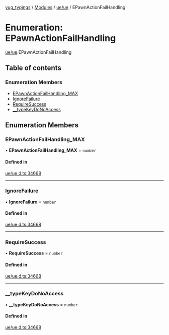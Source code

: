 [yug_typings](../README.md) / [Modules](../modules.md) / [ue/ue](../modules/ue_ue.md) / EPawnActionFailHandling

# Enumeration: EPawnActionFailHandling

[ue/ue](../modules/ue_ue.md).EPawnActionFailHandling

## Table of contents

### Enumeration Members

- [EPawnActionFailHandling\_MAX](ue_ue.EPawnActionFailHandling.md#epawnactionfailhandling_max)
- [IgnoreFailure](ue_ue.EPawnActionFailHandling.md#ignorefailure)
- [RequireSuccess](ue_ue.EPawnActionFailHandling.md#requiresuccess)
- [\_\_typeKeyDoNoAccess](ue_ue.EPawnActionFailHandling.md#__typekeydonoaccess)

## Enumeration Members

### EPawnActionFailHandling\_MAX

• **EPawnActionFailHandling\_MAX** = `number`

#### Defined in

[ue/ue.d.ts:34668](https://github.com/YugMetaverse/yug_typings/blob/b7d9b19/ue/ue.d.ts#L34668)

___

### IgnoreFailure

• **IgnoreFailure** = `number`

#### Defined in

[ue/ue.d.ts:34668](https://github.com/YugMetaverse/yug_typings/blob/b7d9b19/ue/ue.d.ts#L34668)

___

### RequireSuccess

• **RequireSuccess** = `number`

#### Defined in

[ue/ue.d.ts:34668](https://github.com/YugMetaverse/yug_typings/blob/b7d9b19/ue/ue.d.ts#L34668)

___

### \_\_typeKeyDoNoAccess

• **\_\_typeKeyDoNoAccess** = `number`

#### Defined in

[ue/ue.d.ts:34668](https://github.com/YugMetaverse/yug_typings/blob/b7d9b19/ue/ue.d.ts#L34668)
